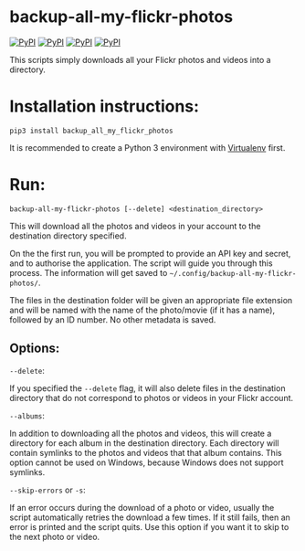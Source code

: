 backup-all-my-flickr-photos
===========================

[![PyPI](https://img.shields.io/pypi/v/backup_all_my_flickr_photos.svg)](https://pypi.org/project/backup_all_my_flickr_photos/) 
[![PyPI](https://img.shields.io/pypi/l/backup_all_my_flickr_photos.svg)](https://pypi.org/project/backup_all_my_flickr_photos/)
[![PyPI](https://img.shields.io/pypi/wheel/backup_all_my_flickr_photos.svg)](https://pypi.org/project/backup_all_my_flickr_photos/)
[![PyPI](https://img.shields.io/pypi/pyversions/backup_all_my_flickr_photos.svg)](https://pypi.org/project/backup_all_my_flickr_photos/)

This scripts simply downloads all your Flickr photos and videos into a
directory.

Installation instructions:
==========================

    pip3 install backup_all_my_flickr_photos

It is recommended to create a Python 3 environment with
[Virtualenv](https://virtualenv.pypa.io/en/stable/installation/) first.

Run:
====

    backup-all-my-flickr-photos [--delete] <destination_directory>

This will download all the photos and videos in your account to the
destination directory specified.

On the the first run, you will be prompted to provide an API key and
secret, and to authorise the application. The script will guide you
through this process. The information will get saved to
`~/.config/backup-all-my-flickr-photos/`.

The files in the destination folder will be given an appropriate file
extension and will be named with the name of the photo/movie (if it has
a name), followed by an ID number. No other metadata is saved.

Options:
--------

`--delete`:

If you specified the `--delete` flag, it will also delete files in the
destination directory that do not correspond to photos or videos in your
Flickr account.

`--albums`:

In addition to downloading all the photos and videos, this will create a
directory for each album in the destination directory. Each directory will
contain symlinks to the photos and videos that that album contains. This option
cannot be used on Windows, because Windows does not support symlinks.

`--skip-errors` or `-s`:

If an error occurs during the download of a photo or video, usually the script
automatically retries the download a few times. If it still fails, then an
error is printed and the script quits. Use this option if you want it to skip
to the next photo or video.

